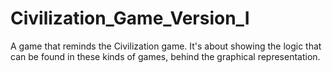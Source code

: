 # Civilization_Game_Version_I
A game that reminds the Civilization game. It's about showing the logic that can be found in these kinds of games, behind the graphical representation.
